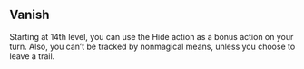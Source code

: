 ## Vanish
Starting at 14th level, you can use the Hide action as a bonus action on your turn. Also, you can’t be tracked by nonmagical means, unless you choose to leave a trail.
